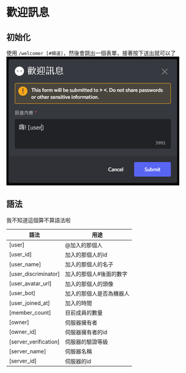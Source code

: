 # 歡迎訊息

## 初始化
使用 `/welcomer [#頻道]`，然後會跳出一個表單，接著按下送出就可以了 <br>
![dvc_form](img/welcomer_form.png)

## 語法
我不知道這個算不算語法啦

| 語法                    | 用途           |
|-----------------------|--------------|
| [user]                | @加入的那個人      |
| [user_id]             | 加入的那個人的id    |
| [user_name]           | 加入的那個人的名子    |
| [user_discriminator]  | 加入的那個人#後面的數字 |
| [user_avatar_url]     | 加入的那個人的頭像    |
| [user_bot]            | 加入的那個人是否為機器人 |
| [user_joined_at]      | 加入的時間        |
| [member_count]        | 目前成員的數量      |
| [owner]               | 伺服器擁有者       |
| [owner_id]            | 伺服器擁有者的id    |
| [server_verification] | 伺服器的驗證等級     |
| [server_name]         | 伺服器名稱        |
| [server_id]           | 伺服器的id       |
